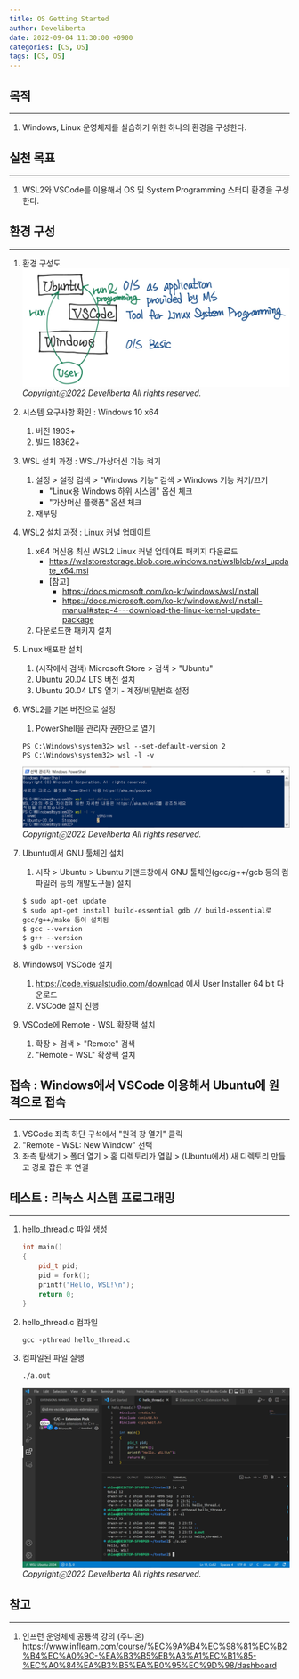 ```yaml
---
title: OS Getting Started
author: Develiberta
date: 2022-09-04 11:30:00 +0900
categories: [CS, OS]
tags: [CS, OS]
---
```



## 목적
---
1. Windows, Linux 운영체제를 실습하기 위한 하나의 환경을 구성한다.

## 실천 목표
---
1. WSL2와 VSCode를 이용해서 OS 및 System Programming 스터디 환경을 구성한다.

## 환경 구성
---
1. 환경 구성도
	![deepops_test](/assets/img/illustrations/2022-09-04-os-getting-started-01.jpg)
	_Copyrightⓒ2022 Develiberta All rights reserved._

2. 시스템 요구사항 확인 : Windows 10 x64
	1. 버전 1903+
	2. 빌드 18362+

3. WSL 설치 과정 : WSL/가상머신 기능 켜기
	1. 설정 > 설정 검색 > "Windows 기능" 검색 > Windows 기능 켜기/끄기
		- "Linux용 Windows 하위 시스템" 옵션 체크
		- "가상머신 플랫폼" 옵션 체크
	2. 재부팅

4. WSL2 설치 과정 : Linux 커널 업데이트
	1. x64 머신용 최신 WSL2 Linux 커널 업데이트 패키지 다운로드
		- https://wslstorestorage.blob.core.windows.net/wslblob/wsl_update_x64.msi
		- [참고]
			- https://docs.microsoft.com/ko-kr/windows/wsl/install
			- https://docs.microsoft.com/ko-kr/windows/wsl/install-manual#step-4---download-the-linux-kernel-update-package
	2. 다운로드한 패키지 설치

5. Linux 배포판 설치
	1. (시작에서 검색) Microsoft Store > 검색 > "Ubuntu"
	2. Ubuntu 20.04 LTS 버전 설치
	3. Ubuntu 20.04 LTS 열기 - 계정/비밀번호 설정

6. WSL2를 기본 버전으로 설정
	1. PowerShell을 관리자 권한으로 열기
	```console
	PS C:\Windows\system32> wsl --set-default-version 2
	PS C:\Windows\system32> wsl -l -v
	```
	![deepops_test](/assets/img/illustrations/2022-09-04-os-getting-started-02.jpg)
	_Copyrightⓒ2022 Develiberta All rights reserved._

7. Ubuntu에서 GNU 툴체인 설치
	1. 시작 > Ubuntu > Ubuntu 커맨드창에서 GNU 툴체인(gcc/g++/gcb 등의 컴파일러 등의 개발도구들) 설치
	```console
	$ sudo apt-get update
	$ sudo apt-get install build-essential gdb // build-essential로 gcc/g++/make 등이 설치됨
	$ gcc --version
	$ g++ --version
	$ gdb --version
	```

8. Windows에 VSCode 설치
	1. https://code.visualstudio.com/download 에서 User Installer 64 bit 다운로드
	2. VSCode 설치 진행

9. VSCode에 Remote - WSL 확장팩 설치
	1. 확장 > 검색 > "Remote" 검색
	2. "Remote - WSL" 확장팩 설치

## 접속 : Windows에서 VSCode 이용해서 Ubuntu에 원격으로 접속
---
1. VSCode 좌측 하단 구석에서 "원격 창 열기" 클릭
2. "Remote - WSL: New Window" 선택
3. 좌측 탐색기 > 폴더 열기 > 홈 디렉토리가 열림 > (Ubuntu에서) 새 디렉토리 만들고 경로 잡은 후 연결

## 테스트 : 리눅스 시스템 프로그래밍
---
1. hello_thread.c 파일 생성
	```cpp
	int main()
	{
		pid_t pid;
		pid = fork();
		printf("Hello, WSL!\n");
		return 0;
	}
	```
2. hello_thread.c 컴파일
	```console
	gcc -pthread hello_thread.c
	```
3. 컴파일된 파일 실행
	```console
	./a.out
	```
	![deepops_test](/assets/img/illustrations/2022-09-04-os-getting-started-03.jpg)
	_Copyrightⓒ2022 Develiberta All rights reserved._

## 참고
---
1. 인프런 운영체제 공룡책 강의 (주니온)
	https://www.inflearn.com/course/%EC%9A%B4%EC%98%81%EC%B2%B4%EC%A0%9C-%EA%B3%B5%EB%A3%A1%EC%B1%85-%EC%A0%84%EA%B3%B5%EA%B0%95%EC%9D%98/dashboard